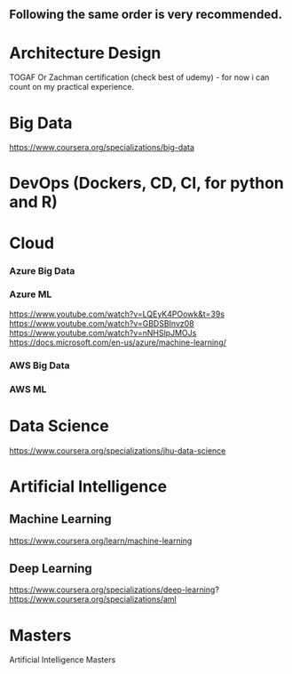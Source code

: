 ## Following the same order is very recommended.

# Architecture Design
TOGAF Or Zachman certification (check best of udemy) - for now i can count on my practical experience.

# Big Data
https://www.coursera.org/specializations/big-data

# DevOps (Dockers, CD, CI, for python and R)

# Cloud
### Azure Big Data

### Azure ML
https://www.youtube.com/watch?v=LQEyK4POowk&t=39s <br/>
https://www.youtube.com/watch?v=GBDSBInvz08 <br/>
https://www.youtube.com/watch?v=nNHSlpJMOJs <br/>
https://docs.microsoft.com/en-us/azure/machine-learning/  <br/>

### AWS Big Data

### AWS ML

# Data Science
https://www.coursera.org/specializations/jhu-data-science

# Artificial Intelligence
## Machine Learning
https://www.coursera.org/learn/machine-learning

## Deep Learning
https://www.coursera.org/specializations/deep-learning?
https://www.coursera.org/specializations/aml

# Masters
Artificial Intelligence Masters
